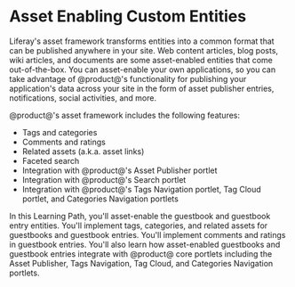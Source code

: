 # Asset Enabling Custom Entities [](id=asset-enabling-custom-entities)

Liferay's asset framework transforms entities into a common format that can be
published anywhere in your site. Web content articles, blog posts, wiki
articles, and documents are some asset-enabled entities that come
out-of-the-box. You can asset-enable your own applications, so you can take
advantage of @product@'s functionality for publishing your application's data
across your site in the form of asset publisher entries, notifications, social
activities, and more. 

@product@'s asset framework includes the following features:

- Tags and categories
- Comments and ratings
- Related assets (a.k.a. asset links)
- Faceted search
- Integration with @product@'s Asset Publisher portlet
- Integration with @product@'s Search portlet
- Integration with @product@'s Tags Navigation portlet, Tag Cloud portlet, and
  Categories Navigation portlets

In this Learning Path, you'll asset-enable the guestbook and guestbook entry
entities. You'll implement tags, categories, and related assets for guestbooks
and guestbook entries. You'll implement comments and ratings in guestbook
entries. You'll also learn how asset-enabled guestbooks and guestbook entries
integrate with @product@ core portlets including the Asset Publisher, Tags
Navigation, Tag Cloud, and Categories Navigation portlets.
